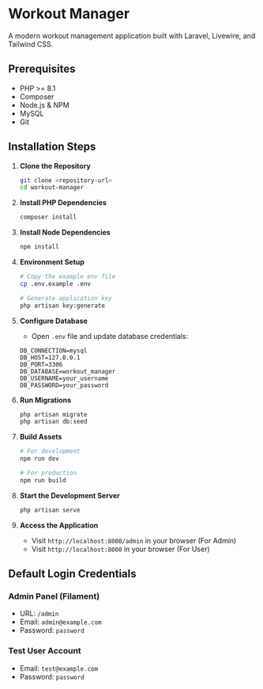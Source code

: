 # Workout Manager

A modern workout management application built with Laravel, Livewire, and Tailwind CSS.

## Prerequisites

- PHP >= 8.1
- Composer
- Node.js & NPM
- MySQL
- Git

## Installation Steps

1. **Clone the Repository**
   ```bash
   git clone <repository-url>
   cd workout-manager
   ```

2. **Install PHP Dependencies**
   ```bash
   composer install
   ```

3. **Install Node Dependencies**
   ```bash
   npm install
   ```

4. **Environment Setup**
   ```bash
   # Copy the example env file
   cp .env.example .env

   # Generate application key
   php artisan key:generate
   ```

5. **Configure Database**
   - Open `.env` file and update database credentials:
   ```env
   DB_CONNECTION=mysql
   DB_HOST=127.0.0.1
   DB_PORT=3306
   DB_DATABASE=workout_manager
   DB_USERNAME=your_username
   DB_PASSWORD=your_password
   ```

6. **Run Migrations**
   ```bash
   php artisan migrate
   php artisan db:seed
   ```

7. **Build Assets**
   ```bash
   # For development
   npm run dev

   # For production
   npm run build
   ```

8. **Start the Development Server**
   ```bash
   php artisan serve
   ```

9. **Access the Application**
   - Visit `http://localhost:8000/admin` in your browser (For Admin)
   - Visit `http://localhost:8000` in your browser (For User)

## Default Login Credentials

### Admin Panel (Filament)
- URL: `/admin`
- Email: `admin@example.com`
- Password: `password`

### Test User Account
- Email: `test@example.com`
- Password: `password`
